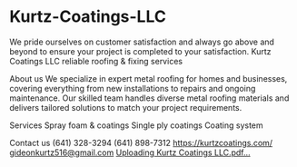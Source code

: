 # Kurtz-Coatings-LLC
We pride ourselves on customer satisfaction and always go above and beyond to ensure your project is completed to your satisfaction.
Kurtz Coatings LLC
reliable roofing & fixing services

About us
We specialize in expert metal roofing for homes and businesses, covering everything from new installations to repairs and ongoing maintenance. Our skilled team handles diverse metal roofing materials and delivers tailored solutions to match your project requirements.

Services
Spray foam & coatings
Single ply coatings
Coating system

Contact us
(641) 328-3294
(641) 898-7312
https://kurtzcoatings.com/
gideonkurtz516@gmail.com
[Uploading Kurtz Coatings LLC.pdf…]()
